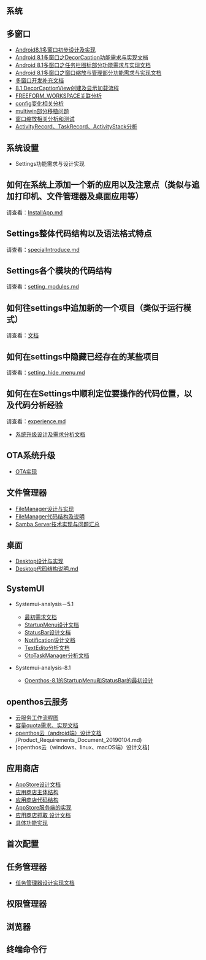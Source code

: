 ## 系统

## 多窗口
  - [Android8.1多窗口初步设计及实现](https://github.com/openthos/multiwin-analysis/blob/master/multiwindow/Android8.1%E5%A4%9A%E7%AA%97%E5%8F%A3%E5%88%9D%E6%AD%A5%E8%AE%BE%E8%AE%A1%E5%8F%8A%E5%AE%9E%E7%8E%B0.md)
  - [Android 8.1多窗口之DecorCaption功能需求与实现文档](https://github.com/openthos/multiwin-analysis/blob/master/multiwindow/liuxx/Android%208.1%E5%A4%9A%E7%AA%97%E5%8F%A3%E4%B9%8BDecorCaption%E5%8A%9F%E8%83%BD%E9%9C%80%E6%B1%82%E4%B8%8E%E5%AE%9E%E7%8E%B0%E6%96%87%E6%A1%A3.md)
  - [Android 8.1多窗口之任务栏图标部分功能需求与实现文档](https://github.com/openthos/multiwin-analysis/blob/master/multiwindow/lh/%E4%BB%BB%E5%8A%A1%E6%A0%8F%E9%9C%80%E6%B1%82.md)
  - [Android 8.1多窗口之窗口缩放与管理部分功能需求与实现文档](https://github.com/openthos/multiwin-analysis/blob/master/multiwindow/lh/%E5%A4%9A%E7%AA%97%E5%8F%A3%E9%9C%80%E6%B1%82.md)
  - [多窗口开发补充文档](https://github.com/openthos/multiwin-analysis/blob/master/multiwindow/lh/multiwindow-doc.md)
  - [8.1 DecorCaptionView创建及显示加载流程](https://github.com/openthos/multiwin-analysis/blob/master/multiwindow/liuxx/8.1%20DecorCaptionView%E5%88%9B%E5%BB%BA%E5%8F%8A%E6%98%BE%E7%A4%BA%E5%8A%A0%E8%BD%BD%E6%B5%81%E7%A8%8B.md)
  - [FREEFORM_WORKSPACE关联分析](https://github.com/openthos/multiwin-analysis/blob/master/multiwindow/lh/FREEFORM_WORKSPACE%E5%85%B3%E8%81%94%E5%88%86%E6%9E%90.txt)
  - [config变化相关分析](https://github.com/openthos/multiwin-analysis/blob/master/multiwindow/lh/config%E5%8F%98%E5%8C%96%E7%9B%B8%E5%85%B3%E5%88%86%E6%9E%90.txt)
  - [multiwin部分移植问题](https://github.com/openthos/multiwin-analysis/blob/master/multiwindow/lh/multiwin%E9%83%A8%E5%88%86%E7%A7%BB%E6%A4%8D%E9%97%AE%E9%A2%98.txt)
  - [窗口缩放相关分析和测试](https://github.com/openthos/multiwin-analysis/blob/master/multiwindow/lh/%E7%AA%97%E5%8F%A3%E7%BC%A9%E6%94%BE%E7%9B%B8%E5%85%B3%E5%88%86%E6%9E%90%E5%92%8C%E6%B5%8B%E8%AF%95.txt)
  - [ActivityRecord、TaskRecord、ActivityStack分析](https://github.com/openthos/multiwin-analysis/blob/master/multiwindow/liuxx/6-29%207.1%20ActivityRecord%E3%80%81TaskRecord%E3%80%81ActivityStack%E5%88%86%E6%9E%90.md)
  
## 系统设置
- Settings功能需求与设计实现
## 如何在系统上添加一个新的应用以及注意点（类似与追加打印机、文件管理器及桌面应用等）

请查看：[InstallApp.md](https://github.com/openthos/setting-analysis/edit/master/InstallApp.md)

## Settings整体代码结构以及语法格式特点

请查看：[specialIntroduce.md](https://github.com/openthos/setting-analysis/edit/master/specialIntroduce.md)

## Settings各个模块的代码结构

请查看：[setting_modules.md](https://github.com/openthos/setting-analysis/blob/master/setting_modules.md)   

## 如何往settings中追加新的一个项目（类似于运行模式）

请查看：[文档](https://github.com/openthos/setting-analysis/edit/master/如何在Settings实现一个运行模式功能的布局V0.3.docx)


## 如何在settings中隐藏已经存在的某些项目

请查看：[setting_hide_menu.md](https://github.com/openthos/setting-analysis/blob/master/setting_hide_menu.md)

## 如何在在Settings中顺利定位要操作的代码位置，以及代码分析经验

请查看：[experience.md](https://github.com/openthos/setting-analysis/edit/master/experience.md)
- [系统升级设计及需求分析文档](https://github.com/openthos/setting-analysis/blob/master/%E7%B3%BB%E7%BB%9F%E5%8D%87%E7%BA%A7%E8%AE%BE%E8%AE%A1%E5%8F%8A%E9%9C%80%E6%B1%82%E5%88%86%E6%9E%90%E6%96%87%E6%A1%A3.md)

## OTA系统升级
- [OTA实现](https://github.com/openthos/appstore-ota-analysis/blob/master/Server/OTA.md)

## 文件管理器
- [FileManager设计与实现](https://github.com/openthos/oto-filemanager-analysis/blob/master/doc/summary/FileManager%E8%AE%BE%E8%AE%A1%E4%B8%8E%E5%AE%9E%E7%8E%B0.md)
- [FileManager代码结构及说明](https://github.com/openthos/oto-filemanager-analysis/blob/master/doc/summary/FileManager%E4%BB%A3%E7%A0%81%E7%BB%93%E6%9E%84%E5%8F%8A%E8%AF%B4%E6%98%8E.md)
- [Samba Server技术实现与问题汇总](https://github.com/openthos/oto-filemanager-analysis/blob/master/Samba%20Server%E6%8A%80%E6%9C%AF%E5%AE%9E%E7%8E%B0%E4%B8%8E%E9%97%AE%E9%A2%98%E6%B1%87%E6%80%BB)

## 桌面
- [Desktop设计与实现](https://github.com/openthos/desktop-analysis/blob/master/doc/Desktop%E8%AE%BE%E8%AE%A1%E4%B8%8E%E5%AE%9E%E7%8E%B0.md)
- [Desktop代码结构说明.md](https://github.com/openthos/desktop-analysis/blob/master/doc/Desktop%E4%BB%A3%E7%A0%81%E7%BB%93%E6%9E%84%E8%AF%B4%E6%98%8E.md)

## SystemUI
- Systemui-analysis－5.1
   - [最初需求文档](https://github.com/openthos/systemui-analysis/blob/master/dongpeng/systemui_Design_and_implementation.md)
   - [StartupMenu设计文档](https://github.com/openthos/systemui-analysis/blob/master/LJH/StartupMenu%E8%AE%BE%E8%AE%A1%E6%96%87%E6%A1%A3.md)
   - [StatusBar设计文档](https://github.com/openthos/systemui-analysis/blob/master/CYR/Openthos-5.1/%E6%9C%80%E5%88%9DStatusBar%E9%80%BB%E8%BE%91%E6%B5%81%E7%A8%8B.md)
   - [Notification设计文档](https://github.com/openthos/systemui-analysis/blob/master/CYR/Openthos-5.1/%E6%9C%80%E7%BB%88%E9%80%9A%E7%9F%A5%E6%A0%8F%E9%80%BB%E8%BE%91.md)
   - [TextEdito分析文档](https://github.com/openthos/systemui-analysis/blob/master/CYR/Openthos-5.1/TextEditor%E5%BC%80%E6%BA%90%E8%BD%AF%E4%BB%B6%E5%88%86%E6%9E%90.md)
   - [OtoTaskManager分析文档](https://github.com/openthos/systemui-analysis/blob/master/LJH/%E4%BB%BB%E5%8A%A1%E7%AE%A1%E7%90%86%E5%99%A8%E8%AE%BE%E8%AE%A1%E5%AE%9E%E7%8E%B0%E6%96%87%E6%A1%A3.md)

- Systemui-analysis-8.1
   - [Openthos-8.1的StartupMenu和StatusBar的最初设计](https://github.com/openthos/systemui-analysis/blob/master/LJH/Openthos8.1/Openthos8.1%E8%AE%BE%E8%AE%A1%E6%96%87%E6%A1%A3.md)

## openthos云服务
- [云服务工作流程图](https://github.com/openthos/multiwin-analysis/tree/master/seafile)
- [容量quota需求、实现文档](https://github.com/openthos/multiwin-analysis/blob/master/seafile/Seafile%20project%20quota%20implementation.md)
- [openthos云（android端）设计文档](https://github.com/openthos/multiwin-analysis/blob/master/multiwindow/dongpeng/seafile_requirements_document.md)
/Product_Requirements_Document_20190104.md)
- [openthos云（windows、linux、macOS端）设计文档]

## 应用商店
- [AppStore设计文档](https://github.com/openthos/appstore-ota-analysis/blob/master/AppStore%E8%AE%BE%E8%AE%A1%E6%96%87%E6%A1%A3.md)
- [应用商店主体结构](https://github.com/openthos/appstore-ota-analysis/blob/master/design_document/%E4%B8%BB%E4%BD%93%E7%BB%93%E6%9E%84.md)
- [应用商店代码结构](https://github.com/openthos/appstore-ota-analysis/blob/master/design_document/%E4%BB%A3%E7%A0%81%E7%BB%93%E6%9E%84.md)
- [AppStore服务端的实现](https://github.com/openthos/appstore-ota-analysis/blob/master/Server/README.md)
- [应用商店抓取 设计文档](https://github.com/Midysen/googleplay/blob/master/详细设计.md)
- [具体功能实现](https://github.com/openthos/appstore-ota-analysis/tree/master/design_document)

## 首次配置

## 任务管理器
- [任务管理器设计实现文档](https://github.com/openthos/systemui-analysis/blob/master/LJH/%E4%BB%BB%E5%8A%A1%E7%AE%A1%E7%90%86%E5%99%A8%E8%AE%BE%E8%AE%A1%E5%AE%9E%E7%8E%B0%E6%96%87%E6%A1%A3.md)

## 权限管理器

## 浏览器

## 终端命令行
